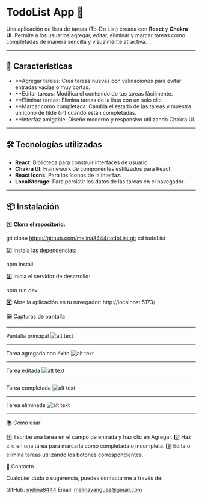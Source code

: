 # **TodoList App** 📝

Una aplicación de lista de tareas (To-Do List) creada con **React** y **Chakra UI**. Permite a los usuarios agregar, editar, eliminar y marcar tareas como completadas de manera sencilla y visualmente atractiva.

---

## 🚀 **Características**
- **Agregar tareas: Crea tareas nuevas con validaciones para evitar entradas vacías o muy cortas.
- **Editar tareas: Modifica el contenido de tus tareas fácilmente.
- **Eliminar tareas: Elimina tareas de la lista con un solo clic.
- **Marcar como completada: Cambia el estado de las tareas y muestra un ícono de tilde (✅) cuando están completadas.
- **Interfaz amigable: Diseño moderno y responsivo utilizando Chakra UI.

---

## 🛠️ **Tecnologías utilizadas**

- **React**: Biblioteca para construir interfaces de usuario.
- **Chakra UI**: Framework de componentes estilizados para React.
- **React Icons**: Para los íconos de la interfaz.
- **LocalStorage**: Para persistir los datos de las tareas en el navegador.

---

## 📦 **Instalación**


1️⃣ **Clona el repositorio:**

git clone https://github.com/melina8444/todoList.git
cd todoList

2️⃣ Instala las dependencias:

npm install

3️⃣ Inicia el servidor de desarrollo:

npm run dev

4️⃣ Abre la aplicación en tu navegador:
http://localhost:5173/

🖼️ Capturas de pantalla

---

Pantalla principal
![alt text](image.png)

---
Tarea agregada con éxito
![alt text](image-1.png)

---

Tarea editada
![alt text](image-2.png)

---

Tarea completada
![alt text](image-3.png)

---

Tarea eliminada
![alt text](image-4.png)

---

📚 Cómo usar

1️⃣  Escribe una tarea en el campo de entrada y haz clic en Agregar.
2️⃣ Haz clic en una tarea para marcarla como completada o incompleta.
3️⃣  Edita o elimina tareas utilizando los botones correspondientes.

📩 Contacto

Cualquier duda o sugerencia, puedes contactarme a través de:

GitHub: [melina8444](https://github.com/melina8444/todoList)
Email: melinayanguez@gmail.com